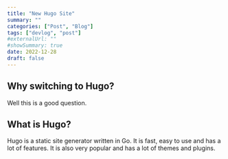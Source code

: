 ```yaml
---
title: "New Hugo Site"
summary: ""
categories: ["Post", "Blog"]
tags: ["devlog", "post"]
#externalUrl: ""
#showSummary: true
date: 2022-12-28
draft: false
---
```


## Why switching to Hugo?

Well this is a good question.

## What is Hugo?

Hugo is a static site generator written in Go. It is fast, easy to use and has a lot of features. It is also very popular and has a lot of themes and plugins.
